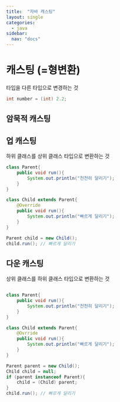 ```yaml
---
title:  "자바 캐스팅"
layout: single
categories:
  - java
sidebar:
  nav: "docs"
---
```


# 캐스팅 (=형변환)
타입을 다른 타입으로 변경하는 것
```java
int number = (int) 2.2;
```

## 암묵적 캐스팅


## 업 캐스팅
하위 클래스를 상위 클래스 타입으로 변환하는 것
```java
class Parent{
    public void run(){
        System.out.println("천천히 달리기");
    }
}

class Child extends Parent{
    @Override
    public void run(){
        System.out.println("빠르게 달리기");
    }
}

Parent child = new Child();
child.run(); // 빠르게 달리기
```

## 다운 캐스팅
상위 클래스를 하위 클래스 타입으로 변환하는 것
```java

class Parent{
    public void run(){
        System.out.println("천천히 달리기");
    }
}

class Child extends Parent{
    @Ovrride
    public void run(){
        System.out.println("빠르게 달리기");
    }
}

Parent parent = new Child();
Child child = null;
if (parent instanceof Parent){
    child = (Child) parent;
}
child.run(); // 빠르게 달리기
```